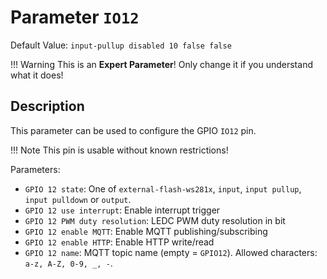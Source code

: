 # Parameter `IO12`
Default Value: `input-pullup disabled 10 false false`

!!! Warning
    This is an **Expert Parameter**! Only change it if you understand what it does!

## Description
This parameter can be used to configure the GPIO `IO12` pin.

!!! Note
    This pin is usable without known restrictions!

Parameters:

- `GPIO 12 state`: One of `external-flash-ws281x`, `input`, `input pullup`, `input pulldown` or `output`.
- `GPIO 12 use interrupt`: Enable interrupt trigger
- `GPIO 12 PWM duty resolution`: LEDC PWM duty resolution in bit
- `GPIO 12 enable MQTT`: Enable MQTT publishing/subscribing
- `GPIO 12 enable HTTP`: Enable HTTP write/read
- `GPIO 12 name`: MQTT topic name (empty = `GPIO12`). Allowed characters: `a-z, A-Z, 0-9, _, -`.
